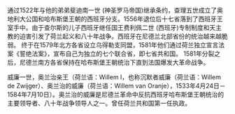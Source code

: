 通过1522年与他的弟弟斐迪南一世 (神圣罗马帝国)继承条约，查理五世成立了奥地利大公国和哈布斯堡王朝的西班牙分支。1556年退位后十七省落到了西班牙王室手中。由于查尔斯的儿子西班牙继任国王费利佩二世 (西班牙)专制制度和天主教的迫害引发了荷兰起义和八十年战争。西班牙在尼德兰北部省份的统治越来越脆弱。 终于在1579年北方各省设立乌得勒支同盟，1581年他们通过荷兰独立宣言法案《誓绝法案》，宣布自己为独立的七个联合省，即七省共和国。
1581年分裂之后，尼德兰南方各省保持在哈布斯堡王朝统治下直到法国爆发大革命战争。

威廉一世，奥兰治亲王（荷兰语：Willem I，也称沉默者威廉（荷兰语：Willem de Zwijger）、奥兰治的威廉（荷兰语：Willem van Oranje），1533年4月24日－1584年7月10日）。奥兰治的威廉是尼德兰革命中反抗西班牙哈布斯堡王朝统治的主要领导者、八十年战争领导人之一。曾任荷兰共和国第一任执政。
